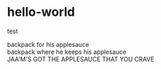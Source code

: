 # hello-world
test

backpack for his applesauce<br>
backpack where he keeps his applesauce<br>
JAA'M'S GOT THE APPLESAUCE THAT YOU CRAVE<br>
